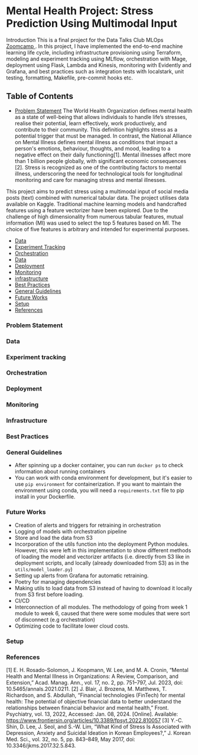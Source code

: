 # Mental Health Project: Stress Prediction Using Multimodal Input
Introduction
This is a final project for the Data Talks Club MLOps [Zoomcamp ](https://github.com/DataTalksClub/mlops-zoomcamp). In this project, I have implemented the end-to-end machine learning life cycle, including infrastructure provisioning using Terraform, modeling and experiment tracking using MLflow, orchestration with Mage, deployment using Flask, Lambda and Kinesis, monitoring with Evidently and Grafana, and best practices such as integration tests with localstark, unit testing, formatting, Makefile, pre-commit hooks etc.


## Table of Contents
- [Problem Statement](#problem-statement)
The World Health Organization defines mental health as a state of well-being that allows individuals to handle life’s stresses, realise their potential, learn effectively, work productively, and contribute to their community. This definition highlights stress as a potential trigger that must be managed. In contrast, the National Alliance on Mental Illness defines mental illness as conditions that impact a person's emotions, behaviour, thoughts, and mood, leading to a negative effect on their daily functioning[1]. Mental illnesses affect more than 1 billion people globally, with significant economic consequences [2]. Stress is recognized as one of the contributing factors to mental illness, underscoring the need for technological tools for longitudinal monitoring and care for managing stress and mental illnesses.

This project aims to predict stress using a multimodal input of social media posts (text) combined with numerical tabular data. The project utilises data available on Kaggle. Traditional machine learning models and handcrafted features using a feature vectorizer have been explored. Due to the challenge of high dimensionality from numerous tabular features, mutual information (MI) was used to select the top 5 features based on MI. The choice of five features is arbitrary and intended for experimental purposes.

- [Data](#data)
- [Experiment Tracking](#experiment-tracking)
- [Orchestration](#orchestration)
- [Data](#data)
- [Deployment](#deployment)
- [Monitoring](#monitoring)
- [infrastructure](#Infrastructure)
- [Best Practices](#best-practices)
- [General Guidelines](#best-practices)
- [Future Works](#future-works)
- [Setup](#setup)
- [References](#references)

### Problem Statement

### Data

### Experiment tracking

### Orchestration

### Deployment

### Monitoring

### Infrastructure

### Best Practices

### General Guidelines
- After spinning up a docker container, you can run `docker ps` to check information about running containers
- You can work with conda environment for development, but it's easier to use `pip environment` for containerization. If you want to maintain the environment using conda, you will need a `requirements.txt` file to pip install in your Dockerfile.

### Future Works
- Creation of alerts and triggers for retraining in orchestration
- Logging of models with orchestration pipeline
- Store and load the data from S3
- Incorporation of the utils function into the deployment Python modules. However, this were left in this implementation to show different methods of loading the model and vectorizer artifacts (i.e. directly from S3 like in deployment scripts, and locally (already downloaded from S3) as in the `utils/model_loader.py`)
- Setting up alerts from Grafana for automatic retraining.
- Poetry for managing dependencies
- Making utils to load data from S3 instead of having to download it locally from S3 first before loading.
- CI/CD
- Interconnection of all modules. The methodology of going from week 1 module to week 6, caused that there were some modules that were sort of disconnect (e.g orchestration)
- Optimizing code to facilitate lower cloud costs.

### Setup

### References

[1]	E. H. Rosado-Solomon, J. Koopmann, W. Lee, and M. A. Cronin, “Mental Health and Mental Illness in Organizations: A Review, Comparison, and Extension,” Acad. Manag. Ann., vol. 17, no. 2, pp. 751–797, Jul. 2023, doi: 10.5465/annals.2021.0211.
[2]	J. Blair, J. Brozena, M. Matthews, T. Richardson, and S. Abdullah, “Financial technologies (FinTech) for mental health: The potential of objective financial data to better understand the relationships between financial behavior and mental health,” Front. Psychiatry, vol. 13, 2022, Accessed: Jan. 08, 2024. [Online]. Available: https://www.frontiersin.org/articles/10.3389/fpsyt.2022.810057
[3]	Y.-C. Shin, D. Lee, J. Seol, and S.-W. Lim, “What Kind of Stress Is Associated with Depression, Anxiety and Suicidal Ideation in Korean Employees?,” J. Korean Med. Sci., vol. 32, no. 5, pp. 843–849, May 2017, doi: 10.3346/jkms.2017.32.5.843.
